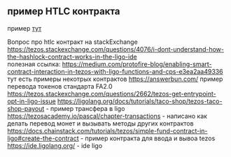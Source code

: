 ## пример HTLC контракта 
пример [тут](/HTLC/Hashlock_contract.pascaligo)  

Вопрос про htlc контракт на stackExchange https://tezos.stackexchange.com/questions/4076/i-dont-understand-how-the-hashlock-contract-works-in-the-ligo-ide   
полезная ссылка: https://medium.com/protofire-blog/enabling-smart-contract-interaction-in-tezos-with-ligo-functions-and-cps-e3ea2aa49336 тут есть примеры некотрых контрактов 
https://answerbun.com/ пример перевода токенов стандарта FA2.0
https://tezos.stackexchange.com/questions/2662/tezos-get-entrypoint-opt-in-ligo-issue 
https://ligolang.org/docs/tutorials/taco-shop/tezos-taco-shop-payout - пример трансфера в ligo
https://tezosacademy.io/pascal/chapter-transactions - написано как делать перевод монет и вызывать методы других контрактов
https://docs.chainstack.com/tutorials/tezos/simple-fund-contract-in-ligo#create-the-contract - пример контракта для ввода и вывоа tezos
https://ide.ligolang.org/ - ide ligo